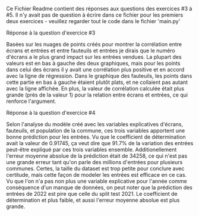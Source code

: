 Ce Fichier Readme contient des réponses aux questions des exercices #3 à #5. Il n'y avait pas de question à écrire dans ce fichier pour les premiers deux exercices - veuillez regarder tout le code dans le fichier 'main.py'

Réponse à la question d'exercice #3

Basées sur les nuages de points créés pour montrer la corrélation entre écrans et entrées et entre fauteuils et entrées je dirais que le numéro d'écrans a le plus grand impact sur les entrées vendues. La plupart des valeurs est en bas à gauche des deux graphiques, mais pour les points dans celui des écrans il y avait une corrélation plus positive et en accord avec la ligne de régression. Dans le graphique des fauteuils, les points dans cette partie en bas à gauche étaient plutôt plats, et ne collaient pas autant avec la ligne affichée. En plus, la valeur de corrélation calculée était plus grande (près de la valeur 1) pour la relation entre écrans et entrées, ce qui renforce l'argument.

Réponse à la question d'exercice #4

Selon l'analyse du modèle créé avec les variables explicatives d'écrans, fauteuils, et population de la commune, ces trois variables apportent une bonne prédiction pour les entrées. Vu que le coefficient de détermination avait la valeur de 0.91745, ça veut dire que 91.7% de la variation des entrées peut-être expliqué par ces trois variables ensemble. Additionellement l'erreur moyenne absolue de la prédiction était de 34258, ce qui n'est pas une grande erreur tant qu'on parle des millions d'entrées pour plusieurs communes. Certes, la taille du dataset est trop petite pour conclure avec certitude, mais cette façon de modeler les entrées est efficace en ce cas. Vu que l'on n'a pas non plus une variable explicative pour l'année comme conséquence d'un manque de données, on peut noter que la prédiction des entrées de 2022 est pire que celle du split test 2021. Le coefficient de détermination et plus faible, et aussi l'erreur moyenne absolue est plus grande.